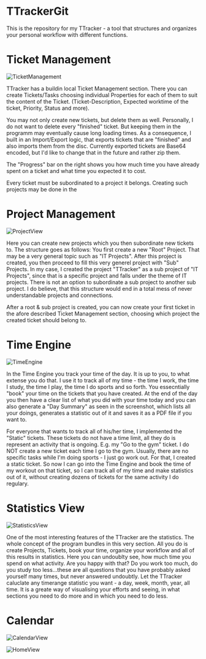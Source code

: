 # TTrackerGit
This is the repository for my TTracker - a tool that structures and organizes your personal workflow with different functions.

# Ticket Management

![TicketManagement](https://user-images.githubusercontent.com/49918134/64677437-d5857200-d477-11e9-9121-6897089cddd7.png)

TTracker has a buildin local Ticket Management section. There you can create Tickets/Tasks choosing individual Properties for each of them to suit the content of the Ticket. (Ticket-Description, Expected worktime of the ticket, Priority, Status and more).

You may not only create new tickets, but delete them as well. Personally, I do not want to delete every "finished" ticket. But keeping them in the programm may eventually cause long loading times. As a consequence, I built in an Import/Export logic, that exports tickets that are "finished" and also imports them from the disc. Currently exported tickets are Base64 encoded, but I'd like to change that in the future and rather zip them.

The "Progress" bar on the right shows you how much time you have already spent on a ticket and what time you expected it to cost.

Every ticket must be subordinated to a project it belongs. Creating such projects may be done in the

# Project Management

![ProjectView](https://user-images.githubusercontent.com/49918134/64677434-d4ecdb80-d477-11e9-8a72-4bb89eab021b.png)

Here you can create new projects which you then subordinate new tickets to. The structure goes as follows: You first create a new "Root" Project. That may be a very general topic such as "IT Projects". After this project is created, you then proceed to fill this very generel project with "Sub" Projects. In my case, I created the project "TTracker" as a sub project of "IT Projects", since that is a specific project and falls under the theme of IT projects. There is not an option to subordinate a sub project to another sub project. I do believe, that this structure would end in a total mess of never understandable projects and connections.

After a root & sub project is created, you can now create your first ticket in the afore described Ticket Management section, choosing which project the created ticket should belong to.

# Time Engine

![TimeEngine](https://user-images.githubusercontent.com/49918134/64677438-d5857200-d477-11e9-8329-5d7826b6f894.png)

In the Time Engine you track your time of the day. It is up to you, to what extense you do that. I use it to track all of my time - the time I work, the time I study, the time I play, the time I do sports and so forth. You essecntially "book" your time on the tickets that you have created. At the end of the day you then have a clear list of what you did with your time today and you can also generate a "Day Summary" as seen in the screenshot, which lists all your doings, generates a statistic out of it and saves it as a PDF file if you want to.

For everyone that wants to track all of his/her time, I implemented the "Static" tickets. These tickets do not have a time limit, all they do is represent an activity that is ongoing. E.g. my "Go to the gym" ticket. I do NOT create a new ticket each time I go to the gym. Usually, there are no specific tasks while I'm doing sports - I just go work out. For that, I created a static ticket. So now I can go into the Time Engine and book the time of my workout on that ticket, so I can track all of my time and make statistics out of it, without creating dozens of tickets for the same activity I do regulary.

# Statistics View

![StatisticsView](https://user-images.githubusercontent.com/49918134/64677435-d5857200-d477-11e9-8377-59c5a8636778.png)

One of the most interesting features of the TTracker are the statistics. The whole concept of the program bundles in this very section. All you do is create Projects, Tickets, book your time, organize your workflow and all of this results in statistics. Here you can undoublty see, how much time you spend on what activity. Are you happy with that? Do you work too much, do you study too less...these are all questions that you have probably asked yourself many times, but never answered undoubtly. Let the TTracker caluclate any timerange statistic you want - a day, week, month, year, all time. It is a greate way of visualising your efforts and seeing, in what sections you need to do more and in which you need to do less. 

# Calendar

![CalendarView](https://user-images.githubusercontent.com/49918134/64677432-d4ecdb80-d477-11e9-9706-b9dd2670c686.png)



![HomeView](https://user-images.githubusercontent.com/49918134/64677433-d4ecdb80-d477-11e9-96d7-217f8d0bb6dd.png)
